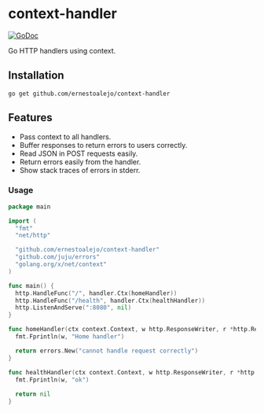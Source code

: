 
# context-handler

[![GoDoc](https://godoc.org/github.com/ernestoalejo/context-handler?status.svg)](https://godoc.org/github.com/ernestoalejo/context-handler)

Go HTTP handlers using context.


## Installation

```shell
go get github.com/ernestoalejo/context-handler
```


## Features

 - Pass context to all handlers.
 - Buffer responses to return errors to users correctly.
 - Read JSON in POST requests easily.
 - Return errors easily from the handler.
 - Show stack traces of errors in stderr.


### Usage

```go
package main

import (
  "fmt"
  "net/http"

  "github.com/ernestoalejo/context-handler"
  "github.com/juju/errors"
  "golang.org/x/net/context"
)

func main() {
  http.HandleFunc("/", handler.Ctx(homeHandler))
  http.HandleFunc("/health", handler.Ctx(healthHandler))
  http.ListenAndServe(":8080", nil)
}

func homeHandler(ctx context.Context, w http.ResponseWriter, r *http.Request) error {
  fmt.Fprintln(w, "Home handler")

  return errors.New("cannot handle request correctly")
}

func healthHandler(ctx context.Context, w http.ResponseWriter, r *http.Request) error {
  fmt.Fprintln(w, "ok")
  
  return nil
}
```
